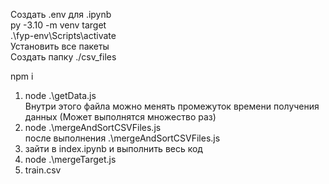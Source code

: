 Создать .env для .ipynb  
py -3.10 -m venv target  
.\fyp-env\Scripts\activate  
Установить все пакеты  
Создать папку ./csv_files

npm i

1. node .\getData.js  
   Внутри этого файла можно менять промежуток времени получения данных (Может выполнятся множество раз)
2. node .\mergeAndSortCSVFiles.js  
   после выполнения .\mergeAndSortCSVFiles.js
3. зайти в index.ipynb и выполнить весь код
4. node .\mergeTarget.js
5. train.csv

